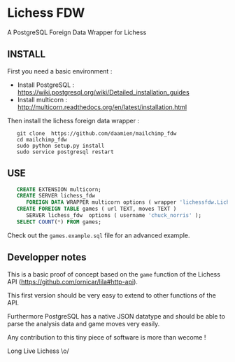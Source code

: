 # Lichess FDW

A PostgreSQL Foreign Data Wrapper for Lichess

## INSTALL

First you need a basic environment :

- Install PostgreSQL : https://wiki.postgresql.org/wiki/Detailed_installation_guides
- Install multicorn : http://multicorn.readthedocs.org/en/latest/installation.html

Then install the lichess foreign data wrapper :

```
   git clone  https://github.com/daamien/mailchimp_fdw
   cd mailchimp_fdw
   sudo python setup.py install
   sudo service postgresql restart
```

## USE

```sql
   CREATE EXTENSION multicorn;
   CREATE SERVER lichess_fdw 
      FOREIGN DATA WRAPPER multicorn options ( wrapper 'lichessfdw.LichessFDW');
   CREATE FOREIGN TABLE games ( url TEXT, moves TEXT )
      SERVER lichess_fdw  options ( username 'chuck_norris' );
   SELECT COUNT(*) FROM games;
```

Check out the  ``games.example.sql`` file for an advanced example.

## Developper notes

This is a basic proof of concept based on the ``game`` function of the Lichess API (https://github.com/ornicar/lila#http-api).

This first version should be very easy to extend to other functions of the API. 

Furthermore PostgreSQL has a native JSON datatype and should be able to parse the analysis data and game moves very easily.

Any contribution to this tiny piece of software is more than wecome !

Long Live Lichess \o/
